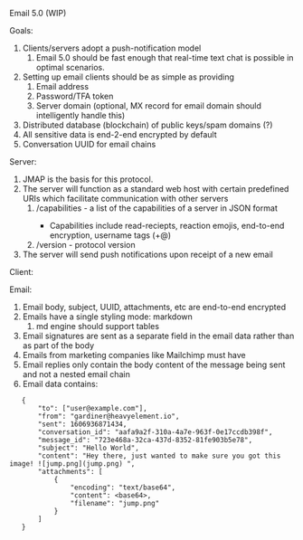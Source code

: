 Email 5.0 (WIP)

Goals:

1. Clients/servers adopt a push-notification model
   1. Email 5.0 should be fast enough that real-time text chat is possible in optimal scenarios.
2. Setting up email clients should be as simple as providing
   1. Email address
   2. Password/TFA token
   3. Server domain (optional, MX record for email domain should intelligently handle this)
3. Distributed database (blockchain) of public keys/spam domains (?)
4. All sensitive data is end-2-end encrypted by default
5. Conversation UUID for email chains

Server:

1. JMAP is the basis for this protocol.
2. The server will function as a standard web host with certain predefined URIs which facilitate communication with other servers
   1. <domain>/capabilities - a list of the capabilities of a server in JSON format
      * Capabilities include read-reciepts, reaction emojis, end-to-end encryption, username tags (<name>+<tag>@<domain>)
   2. <domain>/version - protocol version
3. The server will send push notifications upon receipt of a new email

Client:


Email:
1. Email body, subject, UUID, attachments, etc are end-to-end encrypted
2. Emails have a single styling mode: markdown
   1. md engine should support tables
3. Email signatures are sent as a separate field in the email data rather than as part of the body
4. Emails from marketing companies like Mailchimp must have
5. Email replies only contain the body content of the message being sent and not a nested email chain
6. Email data contains:
```
   {
       "to": ["user@example.com"],
       "from": "gardiner@heavyelement.io",
       "sent": 1606936871434,
       "conversation_id": "aafa9a2f-310a-4a7e-963f-0e17ccdb398f",
       "message_id": "723e468a-32ca-437d-8352-81fe903b5e78",
       "subject": "Hello World",
       "content": "Hey there, just wanted to make sure you got this image! ![jump.png](jump.png) ",
       "attachments": [
           {
               "encoding": "text/base64",
               "content": <base64>,
               "filename": "jump.png"
           }
       ]
   }
```
